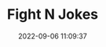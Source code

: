 ---
date: 2022-09-06 11:09:37
title: 'Fight N Jokes'	
tags: [2D fighter, PC, pixel art]
img: https://i.imgur.com/l4li9B6.png
link: https://store.steampowered.com/app/1328400/FightNJokes/	
discord: http://discord.gg/eB83nQa7qH	
twitter: https://twitter.com/fightnjok
---